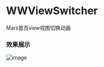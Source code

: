 # WWViewSwitcher
Mars首页view视图切换动画
### 效果展示
![image](https://raw.githubusercontent.com/WilliamZhangWH/WWViewSwitcher/master/screenshot/WWViewSwitcher.gif)

